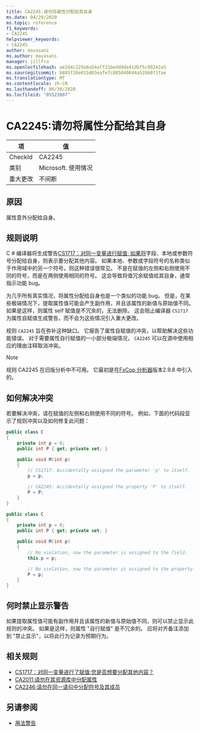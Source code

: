 ```yaml
---
title: CA2245:请勿将属性分配给其自身
ms.date: 04/29/2020
ms.topic: reference
f1_keywords:
- CA2245
helpviewer_keywords:
- CA2245
author: mavasani
ms.author: mavasani
manager: jillfra
ms.openlocfilehash: ae2d4c229a8a54aff21bedd4de41dbf5c99242a5
ms.sourcegitcommit: b885f26e015d03eafe7c885040644a52bb071fae
ms.translationtype: MT
ms.contentlocale: zh-CN
ms.lasthandoff: 06/30/2020
ms.locfileid: "85523807"
---
```

# <a name="ca2245-do-not-assign-a-property-to-itself"></a>CA2245:请勿将属性分配给其自身

|项|值|
|-|-|
|CheckId|CA2245|
|类别|Microsoft. 使用情况|
|重大更改|不间断|

## <a name="cause"></a>原因

属性意外分配给自身。

## <a name="rule-description"></a>规则说明

C # 编译器将生成警告[CS1717：对同一变量进行赋值; 如果将](/dotnet/csharp/misc/cs1717)字段、本地或参数符号分配给自身，则表示要分配其他内容。 如果本地、参数或字段符号的名称类似于作用域中的另一个符号，则这种错误很常见。 不是在赋值的左侧和右侧使用不同的符号，而是在两侧使用相同的符号。 这会导致将值冗余赋值给其自身，通常指示功能 bug。

为几乎所有真实情况，将属性分配给自身也是一个类似的功能 bug。 但是，在某些极端情况下，提取属性值可能会产生副作用，并且该属性的新值与原始值不同。 如果是这样，则属性 self 赋值是不冗余的，无法删除。 这会阻止编译器 `CS1717` 为属性自赋值生成警告，而不会为这些情况引入重大更改。

规则 `CA2245` 旨在弥补这种缺口。 它报告了属性自赋值的冲突，以帮助解决这些功能错误。 对于需要属性自行赋值的一小部分极端情况， `CA2245` 可以在源中使用相应的理由注释取消冲突。

> [!NOTE]
> 规则 CA2245 在旧版分析中不可用。 它最初是在[FxCop 分析器](https://www.nuget.org/packages/Microsoft.CodeAnalysis.FxCopAnalyzers)版本2.9.8 中引入的。

## <a name="how-to-fix-violations"></a>如何解决冲突

若要解决冲突，请在赋值的左侧和右侧使用不同的符号。 例如，下面的代码段显示了规则冲突以及如何修复此问题：

```csharp
public class C
{
    private int p = 0;
    public int P { get; private set; }

    public void M(int p)
    {
        // CS1717: Accidentally assigned the parameter 'p' to itself.
        p = p;

        // CA2245: Accidentally assigned the property 'P' to itself.
        P = P;
    }
}
```

```csharp
public class C
{
    private int p = 0;
    public int P { get; private set; }

    public void M(int p)
    {
        // No violation, now the parameter is assigned to the field.
        this.p = p;

        // No violation, now the parameter is assigned to the property.
        P = p;
    }
}
```

## <a name="when-to-suppress-warnings"></a>何时禁止显示警告

如果提取属性值可能有副作用并且该属性的新值与原始值不同，则可以禁止显示此规则的冲突。 如果是这样，则属性 "自行赋值" 是不冗余的。 应将对齐备注添加到 "禁止显示"，以将此行为记录为预期行为。

## <a name="related-rules"></a>相关规则

- [CS1717：对同一变量进行了赋值;您是否想要分配其他内容？](/dotnet/csharp/misc/cs1717)
- [CA2011:请勿在其资源库中分配属性](ca2011.md)
- [CA2246:请勿在同一语句中分配符号及其成员](ca2246.md)

## <a name="see-also"></a>另请参阅

- [用法警告](usage-warnings.md)
